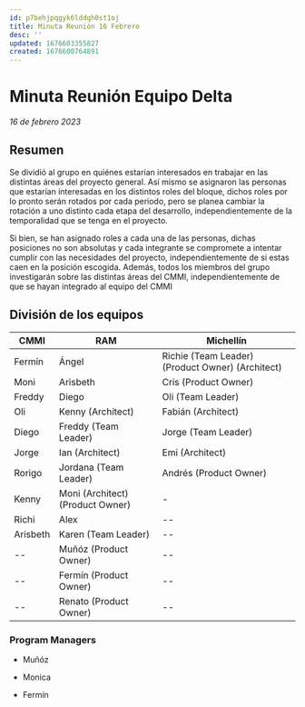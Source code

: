 ```yaml
---
id: p7behjpqgyk6lddqh0st1oj
title: Minuta Reunión 16 Febrero
desc: ''
updated: 1676603355827
created: 1676600764891
---
```

# Minuta Reunión Equipo Delta

*16 de febrero 2023*

## Resumen
Se dividió al grupo en quiénes estarían interesados en trabajar en las distintas áreas del proyecto general. Así mismo se asignaron las personas que estarían interesadas en los distintos roles del bloque, dichos roles por lo pronto serán rotados por cada periodo, pero se planea cambiar la rotación a uno distinto cada etapa del desarrollo, independientemente de la temporalidad que se tenga en el proyecto.

Si bien, se han asignado roles a cada una de las personas, dichas posiciones no son absolutas y cada integrante se compromete a intentar cumplir con las necesidades del proyecto, independientemente de si estas caen en la posición escogida. Además, todos los miembros del grupo investigarán sobre las distintas áreas del CMMI, independientemente de que se hayan integrado al equipo del CMMI



## División de los equipos

CMMI | RAM | Michellín
---------|----------|---------
 Fermín | Ángel | Richie (Team Leader) (Product Owner) (Architect)
 Moni | Arisbeth | Cris (Product Owner)
 Freddy | Diego | Oli (Team Leader)
 Oli | Kenny (Architect) | Fabián (Architect)
 Diego | Freddy (Team Leader) | Jorge (Team Leader)
 Jorge | Ian (Architect) | Emi (Architect)
 Rorigo | Jordana (Team Leader) | Andrés (Product Owner)
 Kenny | Moni (Architect) (Product Owner) | -
 Richi | Alex | --
 Arisbeth | Karen (Team Leader) | --
 -- | Muñóz (Product Owner) | --
 -- | Fermín (Product Owner) | --
 -- | Renato (Product Owner) | --

### Program Managers
* Muñóz

* Monica

* Fermín
